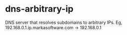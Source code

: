 # dns-arbitrary-ip
DNS server that resolves subdomains to arbitrary IPs. Eg, 192.168.0.1.ip.markasoftware.com -> 192.168.0.1
